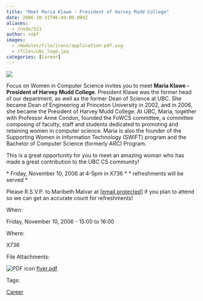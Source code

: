 ```yaml
---
title: "Meet Maria Klawe - President of Harvey Mudd College"
date: 2006-10-31T06:49:00.000Z
aliases:
  - /node/521
author: robf
images:
  - /modules/file/icons/application-pdf.svg
  - /files/ubc_logo.jpg
categories: [Career]
---
```


![](/files/ubc_logo.jpg)

Focus on Women in Computer Science invites you to meet **Maria
Klawe - President of Harvey Mudd College**.
President Klawe was the former head of our department, as well
as the former Dean of Science at UBC. She became Dean of Engineering
at Princeton University in 2002, and in 2006, she became the President
of Harvey Mudd College. At UBC, Maria, together with Professor Anne
Condon, founded the FoWCS committee, a committee composing of faculty,
staff and students dedicated to promoting and retaining women in
computer science. Maria is also the founder of the Supporting Women
in Information Technology (SWIFT) program and the Bachelor of Computer
Science (formerly ARC) Program.

This is a great opportunity for you to meet an amazing woman who has
made a great contribution to the UBC CS community!

\* Friday, November 10, 2006 at 4-5pm in X736 \*
\* refreshments will be served \*

Please R.S.V.P. to Maribeth Malvar at [\[email protected\]](/cdn-cgi/l/email-protection) if you
plan to attend so we can get an accurate count for refreshments!

When: 

Friday, November 10, 2006 - 15:00 to 16:00

Where: 

X736

File Attachments: 

 ![PDF icon](/modules/file/icons/application-pdf.svg "application/pdf") [flyer.pdf](https://ubccsss.org/files/flyer.pdf)

Tags: 

[Career](/career)
